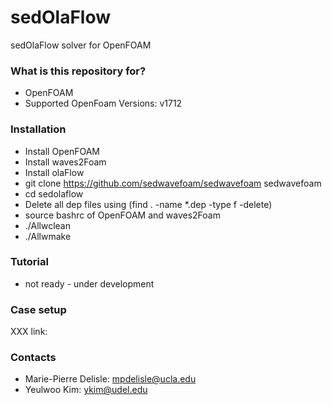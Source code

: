 # sedOlaFlow
sedOlaFlow solver for OpenFOAM

### What is this repository for? ###
* OpenFOAM
* Supported OpenFoam Versions: v1712

### Installation ###

* Install OpenFOAM
* Install waves2Foam
* Install olaFlow
* git clone https://github.com/sedwavefoam/sedwavefoam sedwavefoam
* cd sedolaflow
* Delete all dep files using (find . -name *.dep -type f -delete)
* source bashrc of OpenFOAM and waves2Foam
* ./Allwclean
* ./Allwmake

### Tutorial ###
* not ready - under development

### Case setup ###
XXX
link:

### Contacts ###
* Marie-Pierre Delisle: mpdelisle@ucla.edu
* Yeulwoo Kim: ykim@udel.edu
